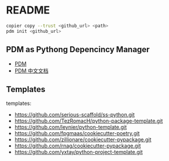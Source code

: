 # README

```sh
copier copy --trust <github_url> <path>
pdm init <github_url>
```

## PDM as Pythong Depencincy Manager

- [PDM](https://pdm.fming.dev/)
- [PDM 中文文档](https://pdm.fming.dev/zh_CN/latest/index.html)

## Templates

templates:
  - https://github.com/serious-scaffold/ss-python.git
  - https://github.com/TezRomacH/python-package-template.git
  - https://github.com/leynier/python-template.git
  - https://github.com/fpgmaas/cookiecutter-poetry.git
  - https://github.com/zillionare/cookiecutter-pypackage.git
  - https://github.com/rnag/cookiecutter-pypackage.git
  - https://github.com/yxtay/python-project-template.git

